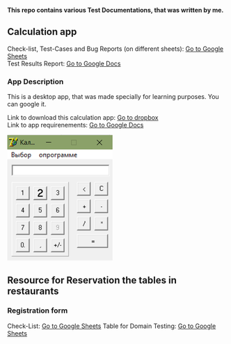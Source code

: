<b>This repo contains various Test Documentations, that was written by me.</b>

<h2>Calculation app</h2>

Check-list, Test-Cases and Bug Reports (on different sheets): <a href="https://docs.google.com/spreadsheets/d/13wlBTFiJtqhuSNBzBA3mvhoRe-J1vteQvJn8xR4IP80/edit?usp=sharing">Go to Google Sheets</a>  
Test Results Report: <a href="https://docs.google.com/document/d/1wJCOYaD-JGn-znJYVMvR0Z_s3F3TKZbxU3EMVIpWTYY/edit?usp=sharing">Go to Google Docs</a>

<h3>App Description</h3>

This is a desktop app, that was made specially for learning purposes. You can google it.

Link to download this calculation app: <a href="https://www.dropbox.com/sh/wsps9gtgtc0dyvh/AAC8bUpyPkZ8rBIuitiKoE8aa?dl=0">Go to dropbox</a>   
Link to app requirenements: <a href="https://docs.google.com/document/d/1loeyTyjU1pK6NvDCj2WB7dpaRbbnWkGb/edit?usp=sharing&ouid=118236792404406729521&rtpof=true&sd=true">Go to Google Docs</a> 

![Image alt](https://github.com/MaximGitmax/Test_Documentation/raw/main/calc.png)



<h2>Resource for Reservation the tables in restaurants</h2>

<h3>Registration form</h3>
Check-List: <a href="https://docs.google.com/spreadsheets/d/1uoq2un_QyBhD_R9bnfBuDNu6bgut6-20Kl0rO53tRXI/edit?usp=sharing">Go to Google Sheets</a> 
Table for Domain Testing: <a href="https://docs.google.com/spreadsheets/d/1MbqgY4Z7-d_K7NO9FrUE1bzt8n-Hk0yHspo2LNy4SfI/edit?usp=sharing">Go to Google Sheets</a> 
